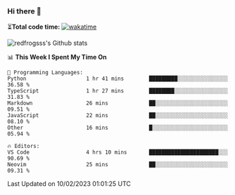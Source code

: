 ### Hi there 👋

⏳**Total code time:** [![wakatime](https://wakatime.com/badge/user/2cbd8003-b8b8-4565-92d7-ad9c23ff1846.svg)](https://wakatime.com/@2cbd8003-b8b8-4565-92d7-ad9c23ff1846)

<img src="https://github-readme-stats.vercel.app/api?username=redfrogsss&show_icons=true" alt="redfrogsss's Github stats"></img>

<!--START_SECTION:waka-->
📊 **This Week I Spent My Time On** 

```text
💬 Programming Languages: 
Python                   1 hr 41 mins        █████████░░░░░░░░░░░░░░░░   36.58 % 
TypeScript               1 hr 27 mins        ████████░░░░░░░░░░░░░░░░░   31.83 % 
Markdown                 26 mins             ██░░░░░░░░░░░░░░░░░░░░░░░   09.51 % 
JavaScript               22 mins             ██░░░░░░░░░░░░░░░░░░░░░░░   08.10 % 
Other                    16 mins             █░░░░░░░░░░░░░░░░░░░░░░░░   05.94 % 

🔥 Editors: 
VS Code                  4 hrs 10 mins       ██████████████████████░░░   90.69 % 
Neovim                   25 mins             ██░░░░░░░░░░░░░░░░░░░░░░░   09.31 % 

```


 Last Updated on 10/02/2023 01:01:25 UTC
<!--END_SECTION:waka-->
